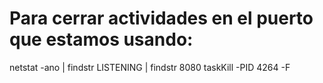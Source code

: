# Para cerrar actividades en el puerto que estamos usando:

netstat -ano | findstr LISTENING | findstr 8080
taskKill -PID 4264 -F
